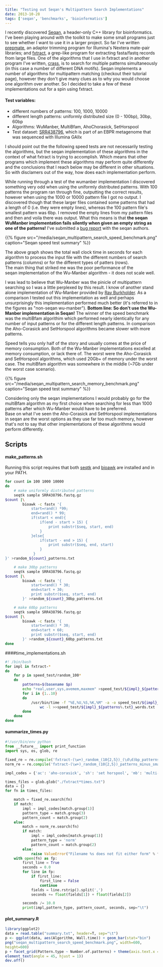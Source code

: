 ```yaml
---
title: "Testing out Seqan's Multipattern Search Implementations"
date: 2013-10-28
tags: ['seqan', 'benchmarks', 'bioinformatics']
---
```


I recently discovered [Seqan](http://seqan.de), a header-only C++ library for
bioinformatics.  I've been playing around with the toolkit to make some
small programs just to see whether I want to use it in a
larger project.  So far I've written
[prepmate](https://github.com/ctSkennerton/prepmate), an adaptor trimming
program for Illumina's Nextera mate-pair libraries; and
[fxtract](https://github.com/ctSkennerton/fxtract), a
grep-like program for extracting fasta/fastq records from large files.  One of the
algorithms that I use in fxtract and in another program I've written,
[crass](http://ctskennerton.github.io/crass/), is to search for 
multiple patterns simultaneously (in this case a number of different DNA
motifs).  Seqan
implements a number of algorithms for multipattern matching (checkout
their tutorial page), however they don't give many clues as to why you
would choose one algorithm over another.  So I decided to take a few of
these implementations out for a spin using fxtract.

<!--more-->

#### Test variables:

* different numbers of patterns: 100, 1000, 10000
* different length patterns: uniformly distributed size (0 - 100bp), 30bp,
  60bp
* Algorithms: WuManber, MultiBfam, AhoChorasick, SetHorspool
* Test dataset: [SRR438796](http://trace.ncbi.nlm.nih.gov/Traces/sra/sra.cgi?cmd=viewer&m=data&s=viewer&run=SRR438796), 
  which is part of an EBPR metagenome that was sequenced with Illumina GAIIx

I should point out the the following speed tests are not necessarily
testing the algorithms, but the seqan implementation of these
algorithms in the context of what fxtract is trying to accomplish.  Which 
means that other programs which implement these algorithms may perform
quite differently and the conclusions that I reach below may be
different in other situations. So with disclamers out of the way, how
does each implementation perform. 

While running through a test of the wumanber implementation I discovered
something very odd when using the uniformly distributed patterns.  With
100 patterns the program ran through fine, outputting the correct
results,
however when using the 1000 or 10000 pattern file I got no output.  I
discovered though that these larger files contained some patterns that
had a length of 0 (i.e. they were empty lines), whereas the 100 pattern file's smallest pattern was
6bp.  I removed the empty lines from my pattern files and then and voila
there was output.  What this means is that **the seqan WuManber
implementation fails silently when given an empty string as one of the
patterns!** I've submitted a [bug report](http://trac.seqan.de/ticket/1117)
 with the seqan authors.

{{% figure src="/media/seqan_multipattern_search_speed_benchmark.png" caption="Seqan speed test summary" %}}

The above graph shows the total wall clock time in seconds for each
algorithm to process the input file with the different numbers of search
patterns (columns) or for the different types of patters (rows).  
The main thing that striked me was the poor performance of the  
seqan implementation of the Wu-Manber algorithm - it does not scale well.  

I was lead to believe that Wu-Manber was the pinicle of multipattern
searching so I was a little perplexed by this result.  I know of another
stand alone implementation of Wu-Manber provided by [Ray
Burkholder](http://www.oneunified.net/blog/2008/03/23/).  As a
comparison I tested out this implementation as well and perhaps
unsurprisingly this implementation performed much better (it's referred
to in the figures as "non-seqan wu-manber"). **Bottom line:
So don't use the Wu-Manber implementation in Seqan!**  The
winner of the speed benchmark was the multiBfam algorithim which
performed nearly identically for any number of input patterns or for the
different length patterns.  In comparison the Aho-Corasick and
SetHorspool algorithms became slower with more patterns.

Speed tells you only half of the story and usually comes at the price of
memory consumption.  Both of the Wu-Manber implementations excelled at
memory consumption, or lack there of.  The worst were the Aho-Corasick
and SetHorspool algorithms, which used 20Gb+ of memory under the worst
case.  The multiBfam algorithm was somewhere in the middle (~7Gb under
the worst case scenario).

{{% figure src="/media/seqan_multipattern_search_memory_benchmark.png" caption="Seqan speed test summary" %}}

Considering only the seqan implementations I would probably go for the
multiBfam algorithm as my first choice when searching for less than 1000
patterns after which Wu-Manber would have to be preferred.  
Base on what I've seen the Aho-Corasick and SetHorspool implementations
in seqan are the worst options as they use far too much memory, however
that's not to say that other implementations of these algorithms would
perform differently.

## Scripts
#### make\_patterns.sh
Running this script requires that both [seqtk](https://github.com/lh3/seqtk) 
and [bioawk](https://github.com/lh3/bioawk) are installed
and in your PATH.

```bash
for count in 100 1000 10000
do
    # make uniformly distributed patterns
    seqtk sample SRR438796.fastq.gz
$count |\
        bioawk -c fastx '{
            start=rand() *99;
            end=rand() * 99;
            if(start < end){                 
                if(end - start > 15) {
                    print substr($seq, start, end)             
                }
            }else{
                if(start - end > 15) {
                    print substr($seq, end, start)
                }
             }         
}' >random_${count}_patterns.txt

    # make 30bp patterns 
    seqtk sample SRR438796.fastq.gz
$count |\
        bioawk -c fastx '{
            start=rand() * 30;
            end=start + 30;
            print substr($seq, start, end)
        }' >random_${count}_30bp_patterns.txt

    # make 60bp patterns
    seqtk sample SRR438796.fastq.gz
$count |\
        bioawk -c fastx '{
            start=rand() * 30;
            end=start + 60;
            print substr($seq, start, end)
        }' >random_${count}_60bp_patterns.txt
done
```

####time\_implementations.sh

```bash
#! /bin/bash
for impl in fxtract-*
do
    for p in speed_test/random_100*
    do
        patterns=$(basename $p)
        echo "real,user,sys,avemem,maxmem" >speed_test/${impl}_${patterns%.txt}_times.txt
        for i in {1..10}
        do
            /usr/bin/time -f "%E,%U,%S,%K,%M" -a -o speed_test/${impl}_${patterns%.txt}_times.txt ./$impl -f $p SRR438796.fastq.gz |\ 
                wc -l >>speed_test/${impl}_${patterns%.txt}_words.txt
        done
    done
done
```

#### summarize\_times.py

```python
#!/usr/bin/env python
from __future__ import print_function
import sys, os, glob, re

fixed_re = re.compile('fxtract-(\w+)_random_(10{2,5})_(\d\d)bp_patterns_times\.txt')
norm_re = re.compile('fxtract-(\w+)_random_(10{2,5})_patterns_minus_small_times\.txt')

impl_codes = {'ac': 'aho-corasick', 'sh': 'set horspool', 'mb': 'multi-bfam', 'wm': 'wu-manber'}

times_files = glob.glob("./fxtract*times.txt")
data = {}
for fn in times_files:

    match = fixed_re.search(fn)
    if match:
        impl = impl_codes[match.group(1)]
        pattern_type = match.group(3)
        pattern_count = match.group(2)
    else:
        match = norm_re.search(fn)
        if match:
            impl = impl_codes[match.group(1)]
            pattern_type = 'norm'
            pattern_count = match.group(2)
        else:
            raise ValueError("Filename %s does not fit either form" % fn)
    with open(fn) as fp:
        first_line = True
        seconds = 0.0
        for line in fp:
            if first_line:
                first_line = False
                continue
            fields = line.rstrip().split(',')
            seconds += float(fields[1]) + float(fields[2])

        seconds /= 10.0
        print(impl,pattern_type, pattern_count, seconds, sep="\t")
```

#### plot\_summary.R

```R
library(ggplot2)
data = read.table("summary.txt", header=T, sep="\t")
p <- ggplot(data, aes(Algorithm, Wall.time)) + geom_bar(stat="bin")
png("seqan_multipattern_search_speed_benchmark.png", width=600,
height=600)
p + facet_grid(Pattern.type ~ Number.of.patterns) + theme(axis.text.x =
element_text(angle = 45, hjust = 1))
dev.off()
```

